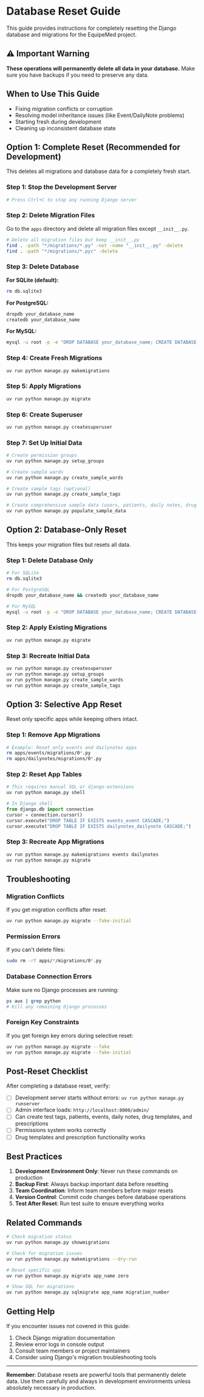 # Database Reset Guide

This guide provides instructions for completely resetting the Django database and migrations for the EquipeMed project.

## ⚠️ Important Warning

**These operations will permanently delete all data in your database.** Make sure you have backups if you need to preserve any data.

## When to Use This Guide

- Fixing migration conflicts or corruption
- Resolving model inheritance issues (like Event/DailyNote problems)
- Starting fresh during development
- Cleaning up inconsistent database state

## Option 1: Complete Reset (Recommended for Development)

This deletes all migrations and database data for a completely fresh start.

### Step 1: Stop the Development Server

```bash
# Press Ctrl+C to stop any running Django server
```

### Step 2: Delete Migration Files

Go to the `apps` directory and delete all migration files except `__init__.py`.

```bash
# Delete all migration files but keep __init__.py
find . -path "*/migrations/*.py" -not -name "__init__.py" -delete
find . -path "*/migrations/*.pyc" -delete
```

### Step 3: Delete Database

**For SQLite (default):**

```bash
rm db.sqlite3
```

**For PostgreSQL:**

```bash
dropdb your_database_name
createdb your_database_name
```

**For MySQL:**

```bash
mysql -u root -p -e "DROP DATABASE your_database_name; CREATE DATABASE your_database_name;"
```

### Step 4: Create Fresh Migrations

```bash
uv run python manage.py makemigrations
```

### Step 5: Apply Migrations

```bash
uv run python manage.py migrate
```

### Step 6: Create Superuser

```bash
uv run python manage.py createsuperuser
```

### Step 7: Set Up Initial Data

```bash
# Create permission groups
uv run python manage.py setup_groups

# Create sample wards
uv run python manage.py create_sample_wards

# Create sample tags (optional)
uv run python manage.py create_sample_tags

# Create comprehensive sample data (users, patients, daily notes, drug templates, prescriptions)
uv run python manage.py populate_sample_data
```

## Option 2: Database-Only Reset

This keeps your migration files but resets all data.

### Step 1: Delete Database Only

```bash
# For SQLite
rm db.sqlite3

# For PostgreSQL
dropdb your_database_name && createdb your_database_name

# For MySQL
mysql -u root -p -e "DROP DATABASE your_database_name; CREATE DATABASE your_database_name;"
```

### Step 2: Apply Existing Migrations

```bash
uv run python manage.py migrate
```

### Step 3: Recreate Initial Data

```bash
uv run python manage.py createsuperuser
uv run python manage.py setup_groups
uv run python manage.py create_sample_wards
uv run python manage.py create_sample_tags
```

## Option 3: Selective App Reset

Reset only specific apps while keeping others intact.

### Step 1: Remove App Migrations

```bash
# Example: Reset only events and dailynotes apps
rm apps/events/migrations/0*.py
rm apps/dailynotes/migrations/0*.py
```

### Step 2: Reset App Tables

```bash
# This requires manual SQL or django-extensions
uv run python manage.py shell
```

```python
# In Django shell
from django.db import connection
cursor = connection.cursor()
cursor.execute("DROP TABLE IF EXISTS events_event CASCADE;")
cursor.execute("DROP TABLE IF EXISTS dailynotes_dailynote CASCADE;")
```

### Step 3: Recreate App Migrations

```bash
uv run python manage.py makemigrations events dailynotes
uv run python manage.py migrate
```

## Troubleshooting

### Migration Conflicts

If you get migration conflicts after reset:

```bash
uv run python manage.py migrate --fake-initial
```

### Permission Errors

If you can't delete files:

```bash
sudo rm -rf apps/*/migrations/0*.py
```

### Database Connection Errors

Make sure no Django processes are running:

```bash
ps aux | grep python
# Kill any remaining Django processes
```

### Foreign Key Constraints

If you get foreign key errors during selective reset:

```bash
uv run python manage.py migrate --fake
uv run python manage.py migrate --fake-initial
```

## Post-Reset Checklist

After completing a database reset, verify:

- [ ] Development server starts without errors: `uv run python manage.py runserver`
- [ ] Admin interface loads: `http://localhost:8000/admin/`
- [ ] Can create test tags, patients, events, daily notes, drug templates, and prescriptions
- [ ] Permissions system works correctly
- [ ] Drug templates and prescription functionality works

## Best Practices

1. **Development Environment Only**: Never run these commands on production
2. **Backup First**: Always backup important data before resetting
3. **Team Coordination**: Inform team members before major resets
4. **Version Control**: Commit code changes before database operations
5. **Test After Reset**: Run test suite to ensure everything works

## Related Commands

```bash
# Check migration status
uv run python manage.py showmigrations

# Check for migration issues
uv run python manage.py makemigrations --dry-run

# Reset specific app
uv run python manage.py migrate app_name zero

# Show SQL for migrations
uv run python manage.py sqlmigrate app_name migration_number
```

## Getting Help

If you encounter issues not covered in this guide:

1. Check Django migration documentation
2. Review error logs in console output
3. Consult team members or project maintainers
4. Consider using Django's migration troubleshooting tools

---

**Remember**: Database resets are powerful tools that permanently delete data. Use them carefully and always in development environments unless absolutely necessary in production.
